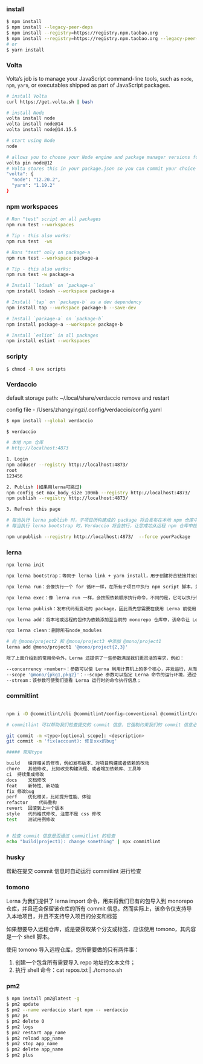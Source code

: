 ### install

```bash
$ npm install
$ npm install --legacy-peer-deps
$ npm install --registry=https://registry.npm.taobao.org
$ npm install --registry=https://registry.npm.taobao.org --legacy-peer-deps
# or
$ yarn install
```

### Volta

Volta’s job is to manage your JavaScript command-line tools, such as `node`, `npm`, `yarn`, or executables shipped as part of JavaScript packages.

```bash
# install Volta
curl https://get.volta.sh | bash

# install Node
volta install node
volta install node@14
volta install node@14.15.5

# start using Node
node

# allows you to choose your Node engine and package manager versions for a project:
volta pin node@12
# Volta stores this in your package.json so you can commit your choice of tools to version control:
"volta": {
  "node": "12.20.2",
  "yarn": "1.19.2"
}

```

### npm workspaces

```bash
# Run "test" script on all packages
npm run test --workspaces

# Tip - this also works:
npm run test  -ws

# Runs "test" only on package-a
npm run test --workspace package-a

# Tip - this also works:
npm run test -w package-a

# Install `lodash` on `package-a`
npm install lodash --workspace package-a

# Install `tap` on `package-b` as a dev dependency
npm install tap --workspace package-b --save-dev

# Install `package-a` on `package-b`
npm install package-a --workspace package-b

# Install `eslint` in all packages
npm install eslint --workspaces
```

### scripty

```bash
$ chmod -R u+x scripts
```

### Verdaccio

default storage path: ~/.local/share/verdaccio
remove and restart

config file - /Users/zhangyingzi/.config/verdaccio/config.yaml

```bash
$ npm install --global verdaccio

$ verdaccio

# 本地 npm 仓库
# http://localhost:4873

1. Login
npm adduser --registry http://localhost:4873/
root
123456

2. Publish (如果用lerna可跳过)
npm config set max_body_size 100mb --registry http://localhost:4873/
npm publish --registry http://localhost:4873/

3. Refresh this page

# 每当执行 lerna publish 时，子项目所构建成的 package 将会发布在本地 npm 仓库中，
# 每当执行 lerna bootstrap 时，Verdaccio 将会放行，让您成功从远程 npm 仓库中拉取相应的代码。

npm unpublish --registry http://localhost:4873/  --force yourPackage

```

### lerna

```bash
npx lerna init

npx lerna bootstrap：等同于 lerna link + yarn install，用于创建符合链接并安装依赖包；

npx lerna run：会像执行一个 for 循环一样，在所有子项目中执行 npm script 脚本，并且，它会非常智能的识别依赖关系，并从根依赖开始执行命令；

npx lerna exec：像 lerna run 一样，会按照依赖顺序执行命令，不同的是，它可以执行任何命令，例如 shell 脚本；

npx lerna publish：发布代码有变动的 package，因此首先您需要在使用 Lerna 前使用 git commit 命令提交代码，好让 Lerna 有一个 baseline；

npx lerna add：将本地或远程的包作为依赖添加至当前的 monorepo 仓库中，该命令让 Lerna 可以识别并追踪包之间的依赖关系，因此非常重要；

npx lerna clean：删除所有node_modules

# 向 @mono/project2 和 @mono/project3 中添加 @mono/project1
lerna add @mono/project1 '@mono/project{2,3}'

除了上面介绍到的常用命令外，Lerna 还提供了一些参数满足我们更灵活的需求，例如：

--concurrency <number>：参数可以使 Lerna 利用计算机上的多个核心，并发运行，从而提升构建速度；
--scope '@mono/{pkg1,pkg2}'：--scope 参数可以指定 Lerna 命令的运行环境，通过使用该参数，Lerna 将不再是一把梭的在所有仓库中执行命令，而是可以精准地在我们所指定的仓库中执行命令，并且还支持示例中的模版语法；
--stream：该参数可使我们查看 Lerna 运行时的命令执行信息；


```

### commitlint

```bash

npm i -D @commitlint/cli @commitlint/config-conventional @commitlint/config-lerna-scopes commitlint husky lerna-changelog --registry=https://registry.npm.taobao.org

# commitlint 可以帮助我们检查提交的 commit 信息，它强制约束我们的 commit 信息必须在开头附加指定类型，用于标示本次提交的大致意图

git commit -m <type>[optional scope]: <description>
git commit -m 'fix(account): 修复xxx的bug'

##### 常用type

build	编译相关的修改，例如发布版本、对项目构建或者依赖的改动
chore	其他修改, 比如改变构建流程、或者增加依赖库、工具等
ci	持续集成修改
docs	文档修改
feat	新特性、新功能
fix	修改bug
perf	优化相关，比如提升性能、体验
refactor	代码重构
revert	回滚到上一个版本
style	代码格式修改, 注意不是 css 修改
test	测试用例修改


# 检查 commit 信息是否通过 commitlint 的检查
echo "build(project1): change something" | npx commitlint

```

### husky

帮助在提交 commit 信息时自动运行 commitlint 进行检查

### tomono

Lerna 为我们提供了 lerna import 命令，用来将我们已有的包导入到 monorepo 仓库，并且还会保留该仓库的所有 commit 信息。然而实际上，该命令仅支持导入本地项目，并且不支持导入项目的分支和标签

如果想要导入远程仓库，或是要获取某个分支或标签，应该使用 tomono，其内容是一个 shell 脚本。

使用 tomono 导入远程仓库，您所需要做的只有两件事：

1. 创建一个包含所有需要导入 repo 地址的文本文件；
2. 执行 shell 命令：cat repos.txt | ./tomono.sh

### pm2

```bash
$ npm install pm2@latest -g
$ pm2 update
$ pm2 --name verdaccio start npm -- verdaccio
$ pm2 ps
$ pm2 delete 0
$ pm2 logs
$ pm2 restart app_name
$ pm2 reload app_name
$ pm2 stop app_name
$ pm2 delete app_name
$ pm2 plus
```
